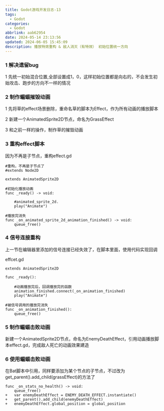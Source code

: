 ```yaml
---
title: Godot游戏开发日志-13
tags:
  - Godot
categories:
  - Godot
abbrlink: aab62954
date: 2024-05-14 23:13:56
updated: 2024-06-05 15:45:09
description: 播放特效重构 & 敌人消灭（有特效） 初始位置统一方向
---
```


### 1 解决遗留bug

1 先统一初始混合位置,全部设置成1，0，这样初始位置都是向右的，不会发生初始攻击、跑步的方向不一样的情况

### 2 制作蝙蝠摧毁动画

1 先将草的effect场景删除，重命名草的脚本为Effect，作为所有动画的播放脚本

2 新建一个AnimatedSprite2D节点，命名为GrassEffect

3 和之前一样的操作，制作草的摧毁动画

### 3 重构effect脚本

因为不再是子节点，重构effect.gd

```
#重构，不再是子节点了
#extends Node2D

extends AnimatedSprite2D

#初始化播放动画
func _ready() -> void:

	#animated_sprite_2d.
	play("Animate")

#播放完消失
func _on_animated_sprite_2d_animation_finished() -> void:
	queue_free()

```

### 4 信号连接重构

上一节在编辑器里添加的信号连接已经失效了，在脚本里面，使用代码实现回调

effcet.gd

```
extends AnimatedSprite2D

func _ready():
	
	#动画播放完后，回调播放完的函数
	animation_finished.connect(_on_animation_finished)
	play("Animate")

#被信号调用的播放完消失
func _on_animation_finished():
	queue_free()

```

### 5 制作蝙蝠击败动画

新建一个AnimatedSprite2D节点，命名为EnemyDeathEffect，引用动画播放脚本effect.gd，完成敌人死亡的动画效果建造

### 6 使用蝙蝠击败动画

在Bat脚本中引用，同样要添加为某个节点的子节点，不过改为get_parent().add_child(grassEffect)的方法了

```
func _on_stats_no_health() -> void:
	queue_free()
+	var enemyDeathEffect = ENEMY_DEATH_EFFECT.instantiate()
+	get_parent().add_child(enemyDeathEffect)
+	enemyDeathEffect.global_position = global_position
```

